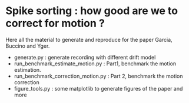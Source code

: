 # Spike sorting : how good are we to correct for motion ?

Here all the material to generate and reproduce for the paper Garcia, Buccino and Yger.

  * generate.py : generate recording with different drift model
  * run_benchmark_estimate_motion.py : Part1, benchmark the motion estimation.
  * run_benchmark_correction_motion.py : Part 2, benchmark the motion correction
  * figure_tools.py : some matplotlib to generate figures of the paper and more

  


